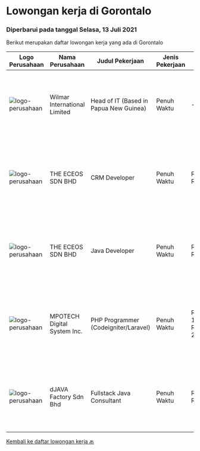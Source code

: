 
  # Lowongan kerja di Gorontalo

  ### Diperbarui pada tanggal Selasa, 13 Juli 2021

  Berikut merupakan daftar lowongan kerja yang ada di Gorontalo

  |Logo Perusahaan | Nama Perusahaan | Judul Pekerjaan | Jenis Pekerjaan | Gaji Pekerjaan | Lokasi | Deskripsi | Tanggal diunggah | Pranala |
  | -------------- | --------------- | --------------- | --------- | --------- | -------------- | ------- | ----------- | ----------- |
  |![logo-perusahaan](https://us.123rf.com/450wm/pavelstasevich/pavelstasevich1811/pavelstasevich181101027/112815900-stock-vector-no-image-available-icon-flat-vector.jpg?ver=6)|Wilmar International Limited|Head of IT (Based in Papua New Guinea)|Penuh Waktu|---||This role will be based in Papua New Guinea. The Head of IT (Papua New Guinea) has the pivotal function of managing the interface between Corporate IT...|Jumat, 09 Juli 2021|https://www.jobstreet.co.id/id/job/head-of-it-based-in-papua-new-guinea-8659621/origin/sg?token=0~777e331b-7495-44b2-944e-0f3f94dfd339&sectionRank=1&jobId=jobstreet-sg-job-8659621|
|![logo-perusahaan](https://image-service-cdn.seek.com.au/4aa5342b57bff9524443c036abc7375b3159e22b/ee4dce1061f3f616224767ad58cb2fc751b8d2dc)|THE ECEOS SDN BHD|CRM Developer|Penuh Waktu|Rp. 6.000-Rp. 12.000||As the CRM Technical Consultant, you will act as a technical developer and system administrator for Microsoft Dynamics 365 system(s) where you will be...|Selasa, 06 Juli 2021|https://www.jobstreet.co.id/id/job/crm-developer-4596175/origin/my?token=0~777e331b-7495-44b2-944e-0f3f94dfd339&sectionRank=2&jobId=jobstreet-my-job-4596175|
|![logo-perusahaan](https://image-service-cdn.seek.com.au/4aa5342b57bff9524443c036abc7375b3159e22b/ee4dce1061f3f616224767ad58cb2fc751b8d2dc)|THE ECEOS SDN BHD|Java Developer|Penuh Waktu|Rp. 4.000-Rp. 8.000||Experience in development using Java, Spring Framework, Spring Boot. Experience in frameworks such as Angular, ReactJS and Node.js. Experience in...|Selasa, 06 Juli 2021|https://www.jobstreet.co.id/id/job/java-developer-4595506/origin/my?token=0~777e331b-7495-44b2-944e-0f3f94dfd339&sectionRank=3&jobId=jobstreet-my-job-4595506|
|![logo-perusahaan](https://image-service-cdn.seek.com.au/a0423d0b3836bfe351990430321e4948e31792d9/ee4dce1061f3f616224767ad58cb2fc751b8d2dc)|MPOTECH Digital System Inc.|PHP Programmer (Codeigniter/Laravel)|Penuh Waktu|Rp. 12.000.000-Rp. 24.000.000|Manila City|JOB REQUIREMENTS: - Candidate must possess at least Bachelor's/College Degree in Computer Science/Information Technology or equivalent.- Required...|Rabu, 30 Juni 2021|https://www.jobstreet.co.id/id/job/php-programmer-codeigniter-laravel-11134373/origin/ph?token=0~777e331b-7495-44b2-944e-0f3f94dfd339&sectionRank=4&jobId=jobstreet-ph-job-11134373|
|![logo-perusahaan](https://us.123rf.com/450wm/pavelstasevich/pavelstasevich1811/pavelstasevich181101027/112815900-stock-vector-no-image-available-icon-flat-vector.jpg?ver=6)|dJAVA Factory Sdn Bhd|Fullstack Java Consultant|Penuh Waktu|Rp. 6.000-Rp. 12.000|Jalan Sri Hartamas|Candidate must possess at least a Bachelor's Degree, Post Graduate Diploma, Professional Degree, Computer Science/Information Technology or...|Senin, 14 Juni 2021|https://www.jobstreet.co.id/id/job/fullstack-java-consultant-4561893/origin/my?token=0~777e331b-7495-44b2-944e-0f3f94dfd339&sectionRank=5&jobId=jobstreet-my-job-4561893|


  [Kembali ke daftar lowongan kerja 🔙](../README.md#daftar-lowongan-kerja)
  